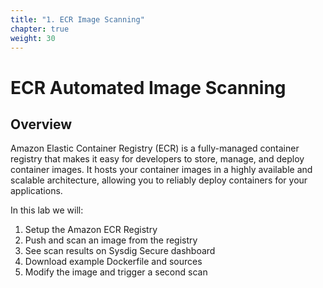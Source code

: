```yaml
---
title: "1. ECR Image Scanning"
chapter: true
weight: 30
---
```


# ECR Automated Image Scanning

## Overview

<!-- Estimated time to finish module: 30 minutes - 1 hour -->

Amazon Elastic Container Registry (ECR) is a fully-managed container registry that makes it easy for developers to store, manage, and deploy container images. It hosts your container images in a highly available and scalable architecture, allowing you to reliably deploy containers for your applications.  

In this lab we will:

1. Setup the Amazon ECR Registry
1. Push and scan an image from the registry
1. See scan results on Sysdig Secure dashboard
1. Download example Dockerfile and sources
1. Modify the image and trigger a second scan

<!-- ## ECR Automated Image Scanning Reference Architecture

Once Amazon ECR Image Scanning is deployed (via the Sysdig Secure for cloud CloudFormation template), all images that are pushed to the registry will be automatically scanned within your AWS account.

How this is implemented is illustrated below.

![Reference Architecture](/images/30_module_1/arch.png)

Once a new image is pushed to Amazon ECR, this is picked up by Amazon EventBridge and passed to a Lambda function which creates an ephemeral CodeBuild task to build and scan the base image.  The results of the scan are then sent to the Sysdig Secure backend.  You are not required to configure, or expose, the registry on the Sysdig Secure side. Also, the image itself is not sent to Sysdig, but only the image metadata.

An important point to note is that, although the scan actually happens with this AWS pipeline, you maintain the scanning policies and view results within Sysdig.
<!--
#### About AWS CodeBuild -->
<!-- [AWS CodeBuild](https://aws.amazon.com/codebuild/) is a fully managed continuous integration service. CodeBuild compiles source code, runs tests, and produces deployable software packages without the need to provision, manage, and scale your own build servers. -->

<!-- The ephemeral task that is created for scanning our images is important to note because AWS CodeBuild allows you to do two important steps as part of the image build process:

1. AWS CodeBuild lets you use custom containers or choose standard images provided by AWS which in this case is used to scan our container images
2. AWS CodeBuild builds the base image for your container as we need an ephemeral container that is responsible for scanning the image built for security vulnerabilities. -->

<!-- CodeBuild creates ephemeral tasks for scanning our images for security vulnerabilities as part of the image build process. It lets you use custom containers or choose standard images provided by AWS.  

The Sysdig Secure for cloud deployment will create a new **Amazon CloudBuild** project that will automatically scan container images pushed to ECR registries. -->

<!-- To view your Amazon CloudBuild projects, browse to [Developer Tools > CodeBuild](https://console.aws.amazon.com/codesuite/codebuild/projects?region=us-east-1) ![ECR](/images/30_module_1/codebuild.png) -->

